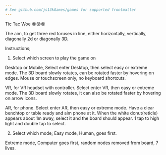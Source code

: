 ```yaml
---
# See github.com/js13kGames/games for supported frontmatter
---
```

Tic Tac Woe  😢😢😢

The aim, to get three red toruses in line, either horizontally, vertically, diagonally 2d or diagonally 3D.

Instructions;

1. Select which screen to play the game on

Desktop or Mobile, Select enter Desktop, then select easy or extreme mode.
The 3D board slowly rotates, can be rotated faster by hovering on edges.  Mouse or touchscreen only, no keyboard shortcuts.

VR, for VR headset with controller.  Select enter VR, then easy or extreme mode.
The 3D board slowly rotates, it can also be rotated faster by hovering on arrow icons.

AR, for phone.   Select enter AR, then easy or extreme mode.
Have a clear benchtop or table ready and aim phone at it.  When the white donut(reticle) appears about 1m away, select it and the board should appear.
1 tap to high light and double tap to select.  


2. Select which mode;
Easy mode, Human, goes first.

Extreme mode, Computer goes first, random nodes removed from board, 7 lives.